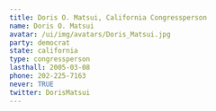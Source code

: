 ```yaml
---
title: Doris O. Matsui, California Congressperson
name: Doris O. Matsui
avatar: /ui/img/avatars/Doris_Matsui.jpg
party: democrat
state: california
type: congressperson
lasthall: 2005-03-08
phone: 202-225-7163
never: TRUE
twitter: DorisMatsui
---
```

